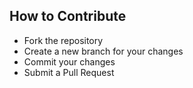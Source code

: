 ## How to Contribute  
- Fork the repository  
- Create a new branch for your changes  
- Commit your changes  
- Submit a Pull Request
